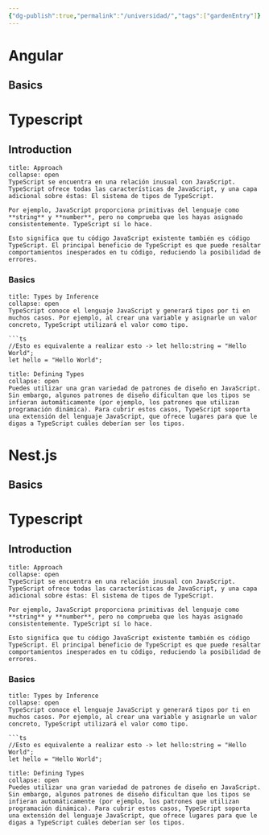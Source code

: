 ```yaml
---
{"dg-publish":true,"permalink":"/universidad/","tags":["gardenEntry"]}
---
```



<div class="transclusion internal-embed is-loaded"><div class="markdown-embed">





## 
<div class="transclusion internal-embed is-loaded"><div class="markdown-embed">



# Angular
## Basics

<div class="transclusion internal-embed is-loaded"><div class="markdown-embed">



# Typescript
## Introduction
```ad-summary
title: Approach
collapse: open
TypeScript se encuentra en una relación inusual con JavaScript. TypeScript ofrece todas las características de JavaScript, y una capa adicional sobre éstas: El sistema de tipos de TypeScript.

Por ejemplo, JavaScript proporciona primitivas del lenguaje como **string** y **number**, pero no comprueba que los hayas asignado consistentemente. TypeScript sí lo hace.

Esto significa que tu código JavaScript existente también es código TypeScript. El principal beneficio de TypeScript es que puede resaltar comportamientos inesperados en tu código, reduciendo la posibilidad de errores.

```
### Basics
```ad-todo
title: Types by Inference
collapse: open
TypeScript conoce el lenguaje JavaScript y generará tipos por ti en muchos casos. Por ejemplo, al crear una variable y asignarle un valor concreto, TypeScript utilizará el valor como tipo.

```ts
//Esto es equivalente a realizar esto -> let hello:string = "Hello World";
let hello = "Hello World"; 
```
```ad-info
title: Defining Types
collapse: open
Puedes utilizar una gran variedad de patrones de diseño en JavaScript. Sin embargo, algunos patrones de diseño dificultan que los tipos se infieran automáticamente (por ejemplo, los patrones que utilizan programación dinámica). Para cubrir estos casos, TypeScript soporta una extensión del lenguaje JavaScript, que ofrece lugares para que le digas a TypeScript cuáles deberían ser los tipos.
```



</div></div>


</div></div>




## 
<div class="transclusion internal-embed is-loaded"><div class="markdown-embed">



# Nest.js
## Basics

<div class="transclusion internal-embed is-loaded"><div class="markdown-embed">



# Typescript
## Introduction
```ad-summary
title: Approach
collapse: open
TypeScript se encuentra en una relación inusual con JavaScript. TypeScript ofrece todas las características de JavaScript, y una capa adicional sobre éstas: El sistema de tipos de TypeScript.

Por ejemplo, JavaScript proporciona primitivas del lenguaje como **string** y **number**, pero no comprueba que los hayas asignado consistentemente. TypeScript sí lo hace.

Esto significa que tu código JavaScript existente también es código TypeScript. El principal beneficio de TypeScript es que puede resaltar comportamientos inesperados en tu código, reduciendo la posibilidad de errores.

```
### Basics
```ad-todo
title: Types by Inference
collapse: open
TypeScript conoce el lenguaje JavaScript y generará tipos por ti en muchos casos. Por ejemplo, al crear una variable y asignarle un valor concreto, TypeScript utilizará el valor como tipo.

```ts
//Esto es equivalente a realizar esto -> let hello:string = "Hello World";
let hello = "Hello World"; 
```
```ad-info
title: Defining Types
collapse: open
Puedes utilizar una gran variedad de patrones de diseño en JavaScript. Sin embargo, algunos patrones de diseño dificultan que los tipos se infieran automáticamente (por ejemplo, los patrones que utilizan programación dinámica). Para cubrir estos casos, TypeScript soporta una extensión del lenguaje JavaScript, que ofrece lugares para que le digas a TypeScript cuáles deberían ser los tipos.
```



</div></div>


</div></div>








</div></div>


<div class="transclusion internal-embed is-loaded"><div class="markdown-embed">





## 
<div class="transclusion internal-embed is-loaded"><div class="markdown-embed">





</div></div>




## 
<div class="transclusion internal-embed is-loaded"><div class="markdown-embed">





</div></div>








</div></div>

